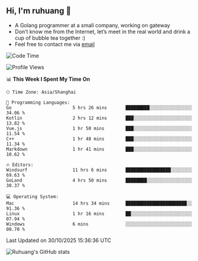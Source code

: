 ## Hi, I'm ruhuang 👋

- A Golang programmer at a small company, working on gateway
- Don’t know me from the Internet, let’s meet in the real world and drink a cup of bubble tea together :)
- Feel free to contact me via [email](mailto:ruhuang2001@gmail.com)
<!--START_SECTION:waka-->
![Code Time](http://img.shields.io/badge/Code%20Time-1%2C012%20hrs%209%20mins-blue)

![Profile Views](http://img.shields.io/badge/Profile%20Views-1-blue)

📊 **This Week I Spent My Time On** 

```text
🕑︎ Time Zone: Asia/Shanghai

💬 Programming Languages: 
Go                       5 hrs 26 mins       █████████░░░░░░░░░░░░░░░░   34.06 % 
Kotlin                   2 hrs 12 mins       ███░░░░░░░░░░░░░░░░░░░░░░   13.82 % 
Vue.js                   1 hr 50 mins        ███░░░░░░░░░░░░░░░░░░░░░░   11.54 % 
C++                      1 hr 48 mins        ███░░░░░░░░░░░░░░░░░░░░░░   11.34 % 
Markdown                 1 hr 41 mins        ███░░░░░░░░░░░░░░░░░░░░░░   10.62 % 

🔥 Editors: 
Windsurf                 11 hrs 6 mins       █████████████████░░░░░░░░   69.63 % 
GoLand                   4 hrs 50 mins       ████████░░░░░░░░░░░░░░░░░   30.37 % 

💻 Operating System: 
Mac                      14 hrs 34 mins      ███████████████████████░░   91.36 % 
Linux                    1 hr 16 mins        ██░░░░░░░░░░░░░░░░░░░░░░░   07.94 % 
Windows                  6 mins              ░░░░░░░░░░░░░░░░░░░░░░░░░   00.70 % 
```


 Last Updated on 30/10/2025 15:36:36 UTC
<!--END_SECTION:waka-->

![Ruhuang's GitHub stats](https://github-readme-stats.vercel.app/api?username=ruhuang2001&count_private=true&hide_title=true&show_icons=true&theme=vue)

